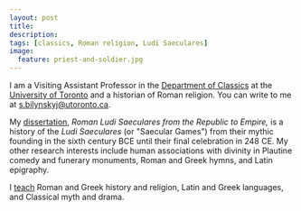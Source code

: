 ```yaml
---
layout: post
title: 
description: 
tags: [classics, Roman religion, Ludi Saeculares]
image:
  feature: priest-and-soldier.jpg
---
```


I am a Visiting Assistant Professor in the [Department of Classics](http://classics.chass.utoronto.ca/) at the [University of Toronto](http://www.utoronto.ca/) and a historian of Roman religion. You can write to me at <s.bilynskyj@utoronto.ca>.

My [dissertation](research/), *Roman Ludi Saeculares from the Republic to Empire,* is a history of the *Ludi Saeculares* (or "Saecular Games") from their mythic founding in the sixth century BCE until their final celebration in 248 CE. My other research interests include human associations with divinity in Plautine comedy and funerary monuments, Roman and Greek hymns, and Latin epigraphy.

I [teach](teaching/) Roman and Greek history and religion, Latin and Greek languages, and Classical myth and drama.